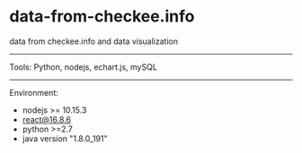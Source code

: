 # data-from-checkee.info
data from checkee.info and data visualization
**************
Tools: Python, nodejs, echart.js, mySQL
**************
Environment:
- nodejs >= 10.15.3 
- react@16.8.6
- python >=2.7
- java version "1.8.0_191"

